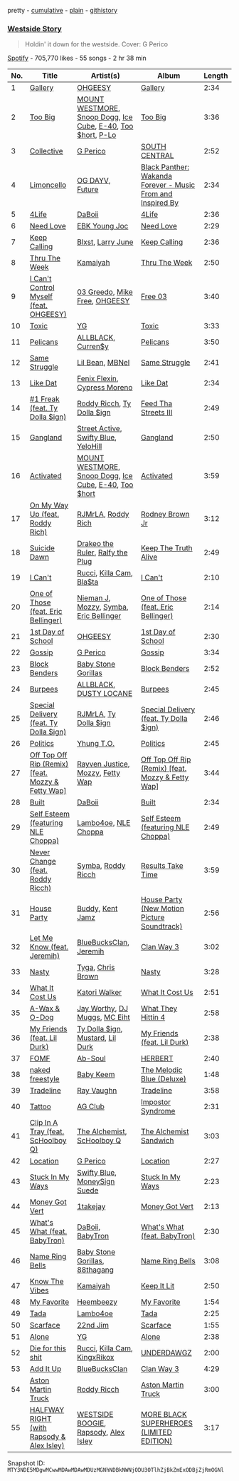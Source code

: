 pretty - [cumulative](/playlists/cumulative/37i9dQZF1DWSvKsRPPnv5o.md) - [plain](/playlists/plain/37i9dQZF1DWSvKsRPPnv5o) - [githistory](https://github.githistory.xyz/mackorone/spotify-playlist-archive/blob/main/playlists/plain/37i9dQZF1DWSvKsRPPnv5o)

### [Westside Story](https://open.spotify.com/playlist/37i9dQZF1DWSvKsRPPnv5o)

> Holdin' it down for the westside\. Cover: G Perico

[Spotify](https://open.spotify.com/user/spotify) - 705,770 likes - 55 songs - 2 hr 38 min

| No. | Title | Artist(s) | Album | Length |
|---|---|---|---|---|
| 1 | [Gallery](https://open.spotify.com/track/6L8SpH68TcGEy2PYsHICEy) | [OHGEESY](https://open.spotify.com/artist/3ppQEG71r7jVpI8RudzycF) | [Gallery](https://open.spotify.com/album/0dvxB8rEM4hO5iQK8sTqTP) | 2:34 |
| 2 | [Too Big](https://open.spotify.com/track/5MqvzE1pneAGrzscbXOv9u) | [MOUNT WESTMORE](https://open.spotify.com/artist/3DELNHPLdJgXkDHOTt3ok8), [Snoop Dogg](https://open.spotify.com/artist/7hJcb9fa4alzcOq3EaNPoG), [Ice Cube](https://open.spotify.com/artist/3Mcii5XWf6E0lrY3Uky4cA), [E\-40](https://open.spotify.com/artist/3crnzLy8R4lVwaigKEOz7V), [Too $hort](https://open.spotify.com/artist/4sb7rZNN93BSS6Gqgepo4v), [P\-Lo](https://open.spotify.com/artist/2QLM9IFaHBtB16b8ZDaA3A) | [Too Big](https://open.spotify.com/album/77WHbTPnyLH0KsuySzGavm) | 3:36 |
| 3 | [Collective](https://open.spotify.com/track/1zW1v0vbAA8g8OGgXjBmsW) | [G Perico](https://open.spotify.com/artist/4Q2hTDZYFCohf17D5GvkIb) | [SOUTH CENTRAL](https://open.spotify.com/album/4TE5jvK6ZRAhPmeUuvRV67) | 2:52 |
| 4 | [Limoncello](https://open.spotify.com/track/1yIJZPDmD1HwxR6SJYYQWA) | [OG DAYV](https://open.spotify.com/artist/2eSQStXY58BrvMNOWJcIrr), [Future](https://open.spotify.com/artist/1RyvyyTE3xzB2ZywiAwp0i) | [Black Panther: Wakanda Forever \- Music From and Inspired By](https://open.spotify.com/album/06RK0wX4GqHcxBtHlVoGH5) | 2:34 |
| 5 | [4Life](https://open.spotify.com/track/6VB1KfpJzVAnFvyeiCPC4f) | [DaBoii](https://open.spotify.com/artist/1R4jDezcLcFxrJ9PHNrbG0) | [4Life](https://open.spotify.com/album/0raGZNP4IH0KrI6qdpToQP) | 2:36 |
| 6 | [Need Love](https://open.spotify.com/track/1Pr1PSWRXycRomdCGCvUU3) | [EBK Young Joc](https://open.spotify.com/artist/4lPU30QB53QTUVhkjcb0WS) | [Need Love](https://open.spotify.com/album/7mcTO6enAPyVjPZgjzehKj) | 2:29 |
| 7 | [Keep Calling](https://open.spotify.com/track/44p5ZWDBSppOoABrxoH5jU) | [Blxst](https://open.spotify.com/artist/4qXC0i02bSFstECuXP2ZpL), [Larry June](https://open.spotify.com/artist/1grN0519h2zYqpRtYbDZAl) | [Keep Calling](https://open.spotify.com/album/64fH0Mdf8BZGAw3ijFJTLs) | 2:36 |
| 8 | [Thru The Week](https://open.spotify.com/track/2hKPymvrEGzloa4dShEMkw) | [Kamaiyah](https://open.spotify.com/artist/3XVpDdKav6C6zwlDXPhMEO) | [Thru The Week](https://open.spotify.com/album/2gUrIbJA00fdERuqhLEKit) | 2:50 |
| 9 | [I Can't Control Myself \(feat\. OHGEESY\)](https://open.spotify.com/track/5ucEsyhKMWIscF6pkQJwZ7) | [03 Greedo](https://open.spotify.com/artist/0FtsMKmZEq8fBWqdSOWtqp), [Mike Free](https://open.spotify.com/artist/6iEOdI9RcimOiNzbfhhuTO), [OHGEESY](https://open.spotify.com/artist/3ppQEG71r7jVpI8RudzycF) | [Free 03](https://open.spotify.com/album/2UfVYQnUerGa6XhbJYlaWS) | 3:40 |
| 10 | [Toxic](https://open.spotify.com/track/557DLyFeg06jCV2cpT005C) | [YG](https://open.spotify.com/artist/0A0FS04o6zMoto8OKPsDwY) | [Toxic](https://open.spotify.com/album/3nCelfHqub7N18PxbzSrD0) | 3:33 |
| 11 | [Pelicans](https://open.spotify.com/track/1N4BtJIjNoaEtoBMjgri7j) | [ALLBLACK](https://open.spotify.com/artist/1cutd8e41XvxXnFPOFIxMD), [Curren$y](https://open.spotify.com/artist/6X8WdFjrNhXATMDSs26aCc) | [Pelicans](https://open.spotify.com/album/70ORb8kKxoDAXwdSADTVII) | 3:50 |
| 12 | [Same Struggle](https://open.spotify.com/track/1A80Rtnm0nUHoDXoXVtNWr) | [Lil Bean](https://open.spotify.com/artist/3OrXU7Z906hHdbG5fTQ6Ef), [MBNel](https://open.spotify.com/artist/2aqdy2BLMhGFHhRb1ZbDCF) | [Same Struggle](https://open.spotify.com/album/6s3nLNb4B0vEMUs7SC3rf1) | 2:41 |
| 13 | [Like Dat](https://open.spotify.com/track/6k0uXMxdOgkz4w3fCKB2iX) | [Fenix Flexin](https://open.spotify.com/artist/63GIj2yhFvX1Bzphb9JgVb), [Cypress Moreno](https://open.spotify.com/artist/4jE7aARJBLLaGyKNhEm6jk) | [Like Dat](https://open.spotify.com/album/12HPKBvQUIpg0c3BfQaeCs) | 2:34 |
| 14 | [\#1 Freak \(feat\. Ty Dolla $ign\)](https://open.spotify.com/track/0tgAhrvNPhSyMZR0wWbv6Z) | [Roddy Ricch](https://open.spotify.com/artist/757aE44tKEUQEqRuT6GnEB), [Ty Dolla $ign](https://open.spotify.com/artist/7c0XG5cIJTrrAgEC3ULPiq) | [Feed Tha Streets III](https://open.spotify.com/album/2ZiBfBw770CJC0f4SI1Tji) | 2:49 |
| 15 | [Gangland](https://open.spotify.com/track/64j9RwfJEmQMGZll1FXSQV) | [Street Active](https://open.spotify.com/artist/5C6FNIcIxaMn3s9HERVnl9), [Swifty Blue](https://open.spotify.com/artist/68CRxZTAqk19AznItZInip), [YeloHill](https://open.spotify.com/artist/0IgLirgKCxQb13uM8FuQpR) | [Gangland](https://open.spotify.com/album/2UGRGZtLtrAqLuOup7MDTJ) | 2:50 |
| 16 | [Activated](https://open.spotify.com/track/4EGteZcOt41jRmMtJlbrDF) | [MOUNT WESTMORE](https://open.spotify.com/artist/3DELNHPLdJgXkDHOTt3ok8), [Snoop Dogg](https://open.spotify.com/artist/7hJcb9fa4alzcOq3EaNPoG), [Ice Cube](https://open.spotify.com/artist/3Mcii5XWf6E0lrY3Uky4cA), [E\-40](https://open.spotify.com/artist/3crnzLy8R4lVwaigKEOz7V), [Too $hort](https://open.spotify.com/artist/4sb7rZNN93BSS6Gqgepo4v) | [Activated](https://open.spotify.com/album/6Ma8rxZEirihIRGqe8vXhf) | 3:59 |
| 17 | [On My Way Up \(feat\. Roddy Rich\)](https://open.spotify.com/track/7IPmY6ICbq3fgESalaC3An) | [RJMrLA](https://open.spotify.com/artist/6kQWPGBItT0oMCHZy3M9DN), [Roddy Rich](https://open.spotify.com/artist/0wAtXnbE4dgmdsqEZLkdb5) | [Rodney Brown Jr](https://open.spotify.com/album/1vnYinE0S5ozezv7FVM0lI) | 3:12 |
| 18 | [Suicide Dawn](https://open.spotify.com/track/42Lyyxhphm43ApJu2osGNz) | [Drakeo the Ruler](https://open.spotify.com/artist/0p4ViyfJUTW0IT4SCBLexf), [Ralfy the Plug](https://open.spotify.com/artist/1yI0tX9OnfOx9siPj8KNOO) | [Keep The Truth Alive](https://open.spotify.com/album/5yj9ju4EGMvAYCWz0uKBom) | 2:49 |
| 19 | [I Can't](https://open.spotify.com/track/3f9wbU2d3wjWuikyhZGFIp) | [Rucci](https://open.spotify.com/artist/7q836WTO8OHUS85E2RyxxA), [Killa Cam](https://open.spotify.com/artist/4pr3PuSCMEUzZSTPvxJqt7), [Bla$ta](https://open.spotify.com/artist/2bfz6u4hgmuMljhyMPCzoZ) | [I Can't](https://open.spotify.com/album/381kTih0S6k1pQKBuIzf5o) | 2:10 |
| 20 | [One of Those \(feat\. Eric Bellinger\)](https://open.spotify.com/track/0ETolSQSlLWgoc7HRnXSzJ) | [Nieman J](https://open.spotify.com/artist/1sXjt6XF2hUgabKoaksNu3), [Mozzy](https://open.spotify.com/artist/4AA474G2hRfrHyGrfyDseO), [Symba](https://open.spotify.com/artist/06S3fr7xEES7e3QPXhu3ay), [Eric Bellinger](https://open.spotify.com/artist/7ibAWtDtmEfaVhc1FJ3Vl9) | [One of Those \(feat\. Eric Bellinger\)](https://open.spotify.com/album/00uubRZtJFzz0eJx863yhb) | 2:14 |
| 21 | [1st Day of School](https://open.spotify.com/track/0GQ4pqjCYn5WTENwjb7eCJ) | [OHGEESY](https://open.spotify.com/artist/3ppQEG71r7jVpI8RudzycF) | [1st Day of School](https://open.spotify.com/album/7gXrFNnD9NopmuacVt0r7s) | 2:30 |
| 22 | [Gossip](https://open.spotify.com/track/7xb7wYyWhmyAlrqQZP9kHQ) | [G Perico](https://open.spotify.com/artist/4Q2hTDZYFCohf17D5GvkIb) | [Gossip](https://open.spotify.com/album/1uVHnERsCjcp5rfWEWsUAV) | 3:34 |
| 23 | [Block Benders](https://open.spotify.com/track/7AGAkXAVM0rXr5fSyEFfR4) | [Baby Stone Gorillas](https://open.spotify.com/artist/0jAP1TzUaPmRmcB5j1FMs3) | [Block Benders](https://open.spotify.com/album/2RBIoWGKkeBzCeCCuAOmIg) | 2:52 |
| 24 | [Burpees](https://open.spotify.com/track/5WD5g7tYyq19mRgyFRtSUv) | [ALLBLACK](https://open.spotify.com/artist/1cutd8e41XvxXnFPOFIxMD), [DUSTY LOCANE](https://open.spotify.com/artist/22hWz22JAmIhIEp0u1X01L) | [Burpees](https://open.spotify.com/album/61JX6PxXt6rQ1UzluiHXNv) | 2:45 |
| 25 | [Special Delivery \(feat\. Ty Dolla $ign\)](https://open.spotify.com/track/7y4lH2lX55Drq1FkQzl8p8) | [RJMrLA](https://open.spotify.com/artist/6kQWPGBItT0oMCHZy3M9DN), [Ty Dolla $ign](https://open.spotify.com/artist/7c0XG5cIJTrrAgEC3ULPiq) | [Special Delivery \(feat\. Ty Dolla $ign\)](https://open.spotify.com/album/5ytNo79AWEUJ8HQ8D5OsWn) | 2:46 |
| 26 | [Politics](https://open.spotify.com/track/05qqgspXrDuKexaw0iO0kI) | [Yhung T.O.](https://open.spotify.com/artist/1Yss4ClgrS9sIprNlq5O3l) | [Politics](https://open.spotify.com/album/3GYdWkyO494FsxVOm4D6YC) | 2:45 |
| 27 | [Off Top Off Rip \(Remix\) \[feat\. Mozzy & Fetty Wap\]](https://open.spotify.com/track/2YPAnyQ3RezEyV4b7aI1Du) | [Rayven Justice](https://open.spotify.com/artist/0m9husdLSRyNHOuxFAr5hB), [Mozzy](https://open.spotify.com/artist/4AA474G2hRfrHyGrfyDseO), [Fetty Wap](https://open.spotify.com/artist/6PXS4YHDkKvl1wkIl4V8DL) | [Off Top Off Rip \(Remix\) \[feat\. Mozzy & Fetty Wap\]](https://open.spotify.com/album/3oFsM0aaYWbrhSqH9UD1K3) | 3:44 |
| 28 | [Built](https://open.spotify.com/track/4s6TzExJfy6OdM2WyZyaps) | [DaBoii](https://open.spotify.com/artist/1R4jDezcLcFxrJ9PHNrbG0) | [Built](https://open.spotify.com/album/1zhZE877YLB3XRAOM1Ery0) | 2:34 |
| 29 | [Self Esteem \(featuring NLE Choppa\)](https://open.spotify.com/track/4rithk0wQbWsppbWiaFFgE) | [Lambo4oe](https://open.spotify.com/artist/4UrIphY7uGLwD0rRd6NIi9), [NLE Choppa](https://open.spotify.com/artist/0ErzCpIMyLcjPiwT4elrtZ) | [Self Esteem \(featuring NLE Choppa\)](https://open.spotify.com/album/7KeQeXVDcQQjrbqOh34VGA) | 2:49 |
| 30 | [Never Change \(feat\. Roddy Ricch\)](https://open.spotify.com/track/028z6THhAbIyaAhfDVDRIQ) | [Symba](https://open.spotify.com/artist/06S3fr7xEES7e3QPXhu3ay), [Roddy Ricch](https://open.spotify.com/artist/757aE44tKEUQEqRuT6GnEB) | [Results Take Time](https://open.spotify.com/album/4pbph4ZWAanvsHlqztlFU9) | 3:59 |
| 31 | [House Party](https://open.spotify.com/track/31tXkuZRdsmLEJmkHVmIiS) | [Buddy](https://open.spotify.com/artist/6PDLwWvgYNMfBRLqC1h5cJ), [Kent Jamz](https://open.spotify.com/artist/4JgGhWEWcKIyT84mknHP2w) | [House Party \(New Motion Picture Soundtrack\)](https://open.spotify.com/album/064XoAnxtD0aZkn0Xs9sIq) | 2:56 |
| 32 | [Let Me Know \(feat\. Jeremih\)](https://open.spotify.com/track/0JOFB6I6pIOXgieSBVFCNf) | [BlueBucksClan](https://open.spotify.com/artist/1l61CX1j6go8arTjPH9wy0), [Jeremih](https://open.spotify.com/artist/3KV3p5EY4AvKxOlhGHORLg) | [Clan Way 3](https://open.spotify.com/album/7hnGsYnLEAwAUGNY48ISqt) | 3:02 |
| 33 | [Nasty](https://open.spotify.com/track/0WlotBaAKbCwFTRnrypGpu) | [Tyga](https://open.spotify.com/artist/5LHRHt1k9lMyONurDHEdrp), [Chris Brown](https://open.spotify.com/artist/7bXgB6jMjp9ATFy66eO08Z) | [Nasty](https://open.spotify.com/album/4vP2T7n2mNQlyib3eMGjbO) | 3:28 |
| 34 | [What It Cost Us](https://open.spotify.com/track/4sEcRUHvz58OD9PrRfzgtU) | [Katori Walker](https://open.spotify.com/artist/2ODTjg0iTHX1QxBeRNI6nT) | [What It Cost Us](https://open.spotify.com/album/6EhrSym1tjiG4McUe78jJW) | 2:51 |
| 35 | [A\-Wax & O\-Dog](https://open.spotify.com/track/0rM1ApMWW6RRk7Hbme8omR) | [Jay Worthy](https://open.spotify.com/artist/7jDblfQQLFAZCKXFfoGZ9Q), [DJ Muggs](https://open.spotify.com/artist/7pDkjftAxiFHomWsPNkapS), [MC Eiht](https://open.spotify.com/artist/4XqfpACObRB5AsBcUYjL8X) | [What They Hittin 4](https://open.spotify.com/album/1vvhGE0zYoGnjQhhx0SWi9) | 2:58 |
| 36 | [My Friends \(feat\. Lil Durk\)](https://open.spotify.com/track/0wTTf3msjDJ8NcZGTmQJQV) | [Ty Dolla $ign](https://open.spotify.com/artist/7c0XG5cIJTrrAgEC3ULPiq), [Mustard](https://open.spotify.com/artist/0YinUQ50QDB7ZxSCLyQ40k), [Lil Durk](https://open.spotify.com/artist/3hcs9uc56yIGFCSy9leWe7) | [My Friends \(feat\. Lil Durk\)](https://open.spotify.com/album/2clsCCVAKCSc7PcwJ7uFLW) | 2:38 |
| 37 | [FOMF](https://open.spotify.com/track/1q9huadusReYqEjnENS3uw) | [Ab\-Soul](https://open.spotify.com/artist/0g9vAlRPK9Gt3FKCekk4TW) | [HERBERT](https://open.spotify.com/album/1hNzs6WR8UbUsAkyr4jXEO) | 2:40 |
| 38 | [naked freestyle](https://open.spotify.com/track/7wyz8PA0B7oBWvR2P5qTWt) | [Baby Keem](https://open.spotify.com/artist/5SXuuuRpukkTvsLuUknva1) | [The Melodic Blue \(Deluxe\)](https://open.spotify.com/album/5Co3CGD9lBQVNnn7q0px1g) | 1:48 |
| 39 | [Tradeline](https://open.spotify.com/track/3ILtDXaZM2TjJuhAOzgk2u) | [Ray Vaughn](https://open.spotify.com/artist/4yYYCSCDUTypErQMZv5iSg) | [Tradeline](https://open.spotify.com/album/16PMPx5G0MTsrjFVbkUsKR) | 3:58 |
| 40 | [Tattoo](https://open.spotify.com/track/4azcJZucw55aWmad1redPa) | [AG Club](https://open.spotify.com/artist/22KyrgRdE2K6aB5wtZls3c) | [Impostor Syndrome](https://open.spotify.com/album/074Nlnf3EYwLgop0k5Lay6) | 2:31 |
| 41 | [Clip In A Tray \(feat\. ScHoolboy Q\)](https://open.spotify.com/track/1Bs02vi750lAWnoGquizgR) | [The Alchemist](https://open.spotify.com/artist/0eVyjRhzZKke2KFYTcDkeu), [ScHoolboy Q](https://open.spotify.com/artist/5IcR3N7QB1j6KBL8eImZ8m) | [The Alchemist Sandwich](https://open.spotify.com/album/17tk2ot2eZqzhlF1nlcFPa) | 3:03 |
| 42 | [Location](https://open.spotify.com/track/7HB2G1F0BE3COMAuThZLmc) | [G Perico](https://open.spotify.com/artist/4Q2hTDZYFCohf17D5GvkIb) | [Location](https://open.spotify.com/album/5vqQrL0w2FlyNe81I9zsLb) | 2:27 |
| 43 | [Stuck In My Ways](https://open.spotify.com/track/4VTsnJUPlrL4YsWnXsfd1F) | [Swifty Blue](https://open.spotify.com/artist/68CRxZTAqk19AznItZInip), [MoneySign Suede](https://open.spotify.com/artist/5w61NhDHxboaPUjFZ9r2vh) | [Stuck In My Ways](https://open.spotify.com/album/3gRpuBhGFFzi997GMO5P95) | 2:23 |
| 44 | [Money Got Vert](https://open.spotify.com/track/05dezC2AGFdLPYLYWEMUjK) | [1takejay](https://open.spotify.com/artist/6vCAhgYcKSL1curqoT6eNu) | [Money Got Vert](https://open.spotify.com/album/799RCLrfBpIzZ2wVT7mV2N) | 2:13 |
| 45 | [What's What \(feat\. BabyTron\)](https://open.spotify.com/track/7DWrnxiwVJ87Kdhzg9IxOx) | [DaBoii](https://open.spotify.com/artist/1R4jDezcLcFxrJ9PHNrbG0), [BabyTron](https://open.spotify.com/artist/0sKsReKseslDlhxmbN6wLk) | [What's What \(feat\. BabyTron\)](https://open.spotify.com/album/510YBlMFmve5xLrB4YzQc1) | 2:30 |
| 46 | [Name Ring Bells](https://open.spotify.com/track/60isa06LcZlUAaPsWKhuov) | [Baby Stone Gorillas](https://open.spotify.com/artist/0jAP1TzUaPmRmcB5j1FMs3), [88thagang](https://open.spotify.com/artist/1m3X5E8NvaHIKLTk1xf2af) | [Name Ring Bells](https://open.spotify.com/album/2ymHsWePPtAKBAnlLdaFCq) | 3:08 |
| 47 | [Know The Vibes](https://open.spotify.com/track/22SbXv4tKTZaiw11YnwPNj) | [Kamaiyah](https://open.spotify.com/artist/3XVpDdKav6C6zwlDXPhMEO) | [Keep It Lit](https://open.spotify.com/album/4dT12cCIl1LbwX8snaQvZi) | 2:50 |
| 48 | [My Favorite](https://open.spotify.com/track/19cBwH3rKyAySF3WaFLtN7) | [Heembeezy](https://open.spotify.com/artist/0ywBEn3tITirlskY3SZBei) | [My Favorite](https://open.spotify.com/album/1oleEyTyiPpY0FTXbC6YcT) | 1:54 |
| 49 | [Tada](https://open.spotify.com/track/20BdyrB29mlD1hBp20ZDve) | [Lambo4oe](https://open.spotify.com/artist/4UrIphY7uGLwD0rRd6NIi9) | [Tada](https://open.spotify.com/album/6lsc9OzuQQVR3W6GKMnUzM) | 2:25 |
| 50 | [Scarface](https://open.spotify.com/track/41SlxBsxeBBBGcXP2Nvdjg) | [22nd Jim](https://open.spotify.com/artist/0ROLbpYHvwZWVbPBibRwPU) | [Scarface](https://open.spotify.com/album/2P5n2dXWJqVBWO2ZFgSUOV) | 1:55 |
| 51 | [Alone](https://open.spotify.com/track/4QAGZ4ikVFkvEGIXzNFEae) | [YG](https://open.spotify.com/artist/0A0FS04o6zMoto8OKPsDwY) | [Alone](https://open.spotify.com/album/1qJNRLLa5s0hhFzRXQYgLF) | 2:38 |
| 52 | [Die for this shit](https://open.spotify.com/track/2HKWpjTRvaOa7AMzuYZZHo) | [Rucci](https://open.spotify.com/artist/7q836WTO8OHUS85E2RyxxA), [Killa Cam](https://open.spotify.com/artist/4pr3PuSCMEUzZSTPvxJqt7), [KingxRikox](https://open.spotify.com/artist/3f8KKi5wPKArWPKKGxDZdM) | [UNDERDAWGZ](https://open.spotify.com/album/0BVdDIxZ7YThr0ihQSHTog) | 2:00 |
| 53 | [Add It Up](https://open.spotify.com/track/4Novzr5bJlwASkEvXa3F3T) | [BlueBucksClan](https://open.spotify.com/artist/1l61CX1j6go8arTjPH9wy0) | [Clan Way 3](https://open.spotify.com/album/7hnGsYnLEAwAUGNY48ISqt) | 4:29 |
| 54 | [Aston Martin Truck](https://open.spotify.com/track/1KaRuTOGchQyTnrY3vWzfR) | [Roddy Ricch](https://open.spotify.com/artist/757aE44tKEUQEqRuT6GnEB) | [Aston Martin Truck](https://open.spotify.com/album/4Uv7QjKaAq1mFO7aYzk4Xc) | 3:00 |
| 55 | [HALFWAY RIGHT \(with Rapsody & Alex Isley\)](https://open.spotify.com/track/5FFkchmfCqUaCdEAtaKhb8) | [WESTSIDE BOOGIE](https://open.spotify.com/artist/5usbqiU7sjvszjWecANDL6), [Rapsody](https://open.spotify.com/artist/6NL31G53xThQXkFs7lDpL5), [Alex Isley](https://open.spotify.com/artist/7E2ioKxoxI2J94tUkIx6As) | [MORE BLACK SUPERHEROES \(LIMITED EDITION\)](https://open.spotify.com/album/35kiMt5W98OpChFv4B16oF) | 3:17 |

Snapshot ID: `MTY3NDE5MDgwMCwwMDAwMDAwMDUzMGNhNDBkNWNjODU3OTlhZjBkZmExODBjZjRmOGNl`
